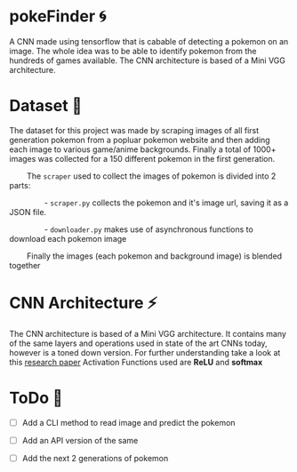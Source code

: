 # pokeFinder :cyclone:
A CNN made using tensorflow that is cabable of detecting a pokemon on an image. The whole idea was to be able to identify pokemon from the hundreds of games available. The CNN architecture is based of a Mini VGG architecture.
# Dataset :rocket:
The dataset for this project was made by scraping images of all first generation pokemon from a popluar pokemon website and then adding each image to various game/anime backgrounds. Finally a total of 1000+ images was collected for a 150 different pokemon in the first generation. 

&nbsp; &nbsp; &nbsp; &nbsp; The `scraper` used to collect the images of pokemon is divided into 2 parts: 

&nbsp; &nbsp; &nbsp; &nbsp; &nbsp; &nbsp; &nbsp; &nbsp; - `scraper.py` collects the pokemon and it's image url, saving it as a JSON file.
 
 &nbsp; &nbsp; &nbsp; &nbsp; &nbsp; &nbsp; &nbsp; &nbsp; - `downloader.py` makes use of asynchronous functions to download each pokemon image
 
 &nbsp; &nbsp; &nbsp; &nbsp; Finally the images (each pokemon and background image) is blended together

 # CNN Architecture :zap:
 The CNN architecture is based of a Mini VGG architecture. It contains  many of the same layers and operations used in state of the art CNNs today, however is a toned down version. For further understanding take a look at this [research paper](https://arxiv.org/pdf/1409.1556v6.pdf) 
Activation Functions used are **ReLU** and **softmax**

# ToDo :scroll: 
- [ ] Add a CLI method to read image and predict the pokemon
- [ ] Add an API version of the same 
- [ ]  Add the next 2 generations of pokemon


